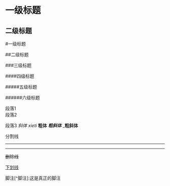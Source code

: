 一级标题
=======
二级标题
---------
#一级标题

##二级标题

###三级标题

####四级标题

#####五级标题

######六级标题


段落1       
段落2

段落3
*斜体*
_xieti_
**粗体**
***粗斜体***
___粗斜体__

分割线
************
------------
~~删除线~~

<u>下划线</u>


脚注[^脚注]:这是真正的脚注
